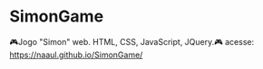 # SimonGame
🎮Jogo "Simon" web. HTML, CSS, JavaScript, JQuery.🎮
acesse: https://naaul.github.io/SimonGame/

